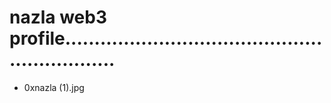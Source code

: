 # nazla web3 profile..............................................................
- 0xnazla (1).jpg
